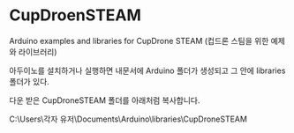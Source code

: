# CupDroenSTEAM
Arduino examples and libraries for CupDrone STEAM (컵드론 스팀을 위한 예제와 라이브러리)



아두이노를 설치하거나 실행하면 내문서에 Arduino 폴더가 생성되고 그 안에 libraries 폴더가 있다.

다운 받은 CupDroneSTEAM 폴더를 아래처럼 복사합니다. 

C:\Users\각자 유저\Documents\Arduino\libraries\CupDroneSTEAM
